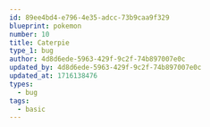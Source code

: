 ```yaml
---
id: 89ee4bd4-e796-4e35-adcc-73b9caa9f329
blueprint: pokemon
number: 10
title: Caterpie
type_1: bug
author: 4d8d6ede-5963-429f-9c2f-74b897007e0c
updated_by: 4d8d6ede-5963-429f-9c2f-74b897007e0c
updated_at: 1716138476
types:
  - bug
tags:
  - basic
---
```

